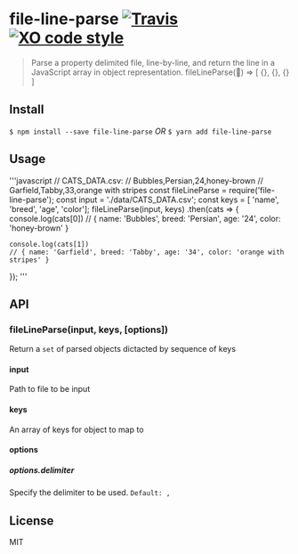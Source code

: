 # file-line-parse [![Travis](https://img.shields.io/travis/brh55/file-line-parse.svg?style=flat-square)]() [![XO code style](https://img.shields.io/badge/code_style-XO-5ed9c7.svg?style=flat-square)](https://github.com/sindresorhus/xo)

> Parse a property delimited file, line-by-line, and return the line in a JavaScript array in object representation.
> fileLineParse(📄) => [ {}, {}, {} ]

## Install

`$ npm install --save file-line-parse` *OR* `$ yarn add file-line-parse`

## Usage
'''javascript
// CATS_DATA.csv:
// Bubbles,Persian,24,honey-brown
// Garfield,Tabby,33,orange with stripes
const fileLineParse = require('file-line-parse');
const input = './data/CATS_DATA.csv';
const keys = [ 'name', 'breed', 'age', 'color'];
fileLineParse(input, keys)
.then(cats => {
    console.log(cats[0])
    // { name: 'Bubbles', breed: 'Persian', age: '24', color: 'honey-brown' }

    console.log(cats[1])
    // { name: 'Garfield', breed: 'Tabby', age: '34', color: 'orange with stripes' }
});
'''

## API
### fileLineParse(input, keys, [options])
Return a `set` of parsed objects dictacted by sequence of keys

#### input
Path to file to be input

#### keys
An array of keys for object to map to

#### options
##### options.delimiter
Specify the delimiter to be used. `Default: ,`

## License
MIT
